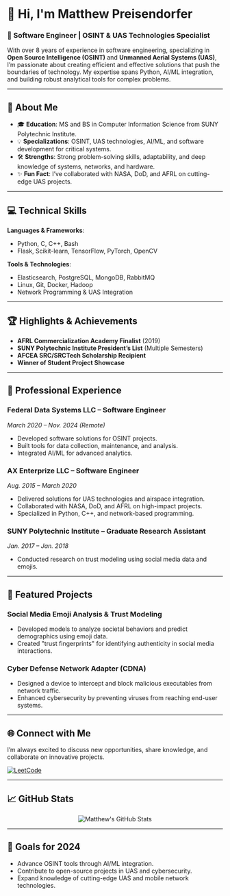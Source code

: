 # 👋 Hi, I'm Matthew Preisendorfer
### 🚀 Software Engineer | OSINT & UAS Technologies Specialist

With over 8 years of experience in software engineering, specializing in **Open Source Intelligence (OSINT)** and **Unmanned Aerial Systems (UAS)**, I’m passionate about creating efficient and effective solutions that push the boundaries of technology. My expertise spans Python, AI/ML integration, and building robust analytical tools for complex problems.

---

## 🌟 About Me  
- 🎓 **Education**: MS and BS in Computer Information Science from SUNY Polytechnic Institute.  
- 💡 **Specializations**: OSINT, UAS technologies, AI/ML, and software development for critical systems.  
- 🛠️ **Strengths**: Strong problem-solving skills, adaptability, and deep knowledge of systems, networks, and hardware.  
- ✨ **Fun Fact**: I’ve collaborated with NASA, DoD, and AFRL on cutting-edge UAS projects.  

---

## 💻 Technical Skills  
**Languages & Frameworks**:  
- Python, C, C++, Bash  
- Flask, Scikit-learn, TensorFlow, PyTorch, OpenCV  

**Tools & Technologies**:  
- Elasticsearch, PostgreSQL, MongoDB, RabbitMQ  
- Linux, Git, Docker, Hadoop  
- Network Programming & UAS Integration  

---

## 🏆 Highlights & Achievements  
- **AFRL Commercialization Academy Finalist** (2019)  
- **SUNY Polytechnic Institute President’s List** (Multiple Semesters)  
- **AFCEA SRC/SRCTech Scholarship Recipient**  
- **Winner of Student Project Showcase**  

---

## 💼 Professional Experience  
### **Federal Data Systems LLC** – Software Engineer  
*March 2020 – Nov. 2024 (Remote)*  
- Developed software solutions for OSINT projects.  
- Built tools for data collection, maintenance, and analysis.  
- Integrated AI/ML for advanced analytics.  

### **AX Enterprize LLC** – Software Engineer  
*Aug. 2015 – March 2020*  
- Delivered solutions for UAS technologies and airspace integration.  
- Collaborated with NASA, DoD, and AFRL on high-impact projects.  
- Specialized in Python, C++, and network-based programming.  

### **SUNY Polytechnic Institute** – Graduate Research Assistant  
*Jan. 2017 – Jan. 2018*  
- Conducted research on trust modeling using social media data and emojis.  

---

## 🚀 Featured Projects  
### **Social Media Emoji Analysis & Trust Modeling**  
- Developed models to analyze societal behaviors and predict demographics using emoji data.  
- Created "trust fingerprints" for identifying authenticity in social media interactions.  

### **Cyber Defense Network Adapter (CDNA)**  
- Designed a device to intercept and block malicious executables from network traffic.  
- Enhanced cybersecurity by preventing viruses from reaching end-user systems.  

---

## 🌐 Connect with Me  
I’m always excited to discuss new opportunities, share knowledge, and collaborate on innovative projects.  

[![LeetCode](https://raw.githubusercontent.com/rahuldkjain/github-profile-readme-generator/master/src/images/icons/Social/leet-code.svg)](https://www.leetcode.com/mpreisendorfer)

---

## 📈 GitHub Stats  
<p align="center">
  <img src="https://github-readme-stats.vercel.app/api?username=preisem&show_icons=true&theme=radical" alt="Matthew's GitHub Stats" />
</p>

---

## 🎯 Goals for 2024  
- Advance OSINT tools through AI/ML integration.  
- Contribute to open-source projects in UAS and cybersecurity.  
- Expand knowledge of cutting-edge UAS and mobile network technologies.  
